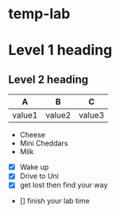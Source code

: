 # temp-lab
# Level 1 heading
## Level 2 heading

|A|B|C|
|---|---|---|
|value1|value2|value3|

- Cheese
- Mini Cheddars
- Milk
- [x] Wake up
- [x] Drive to Uni
- [x] get lost then find your way
- [] finish your lab time
